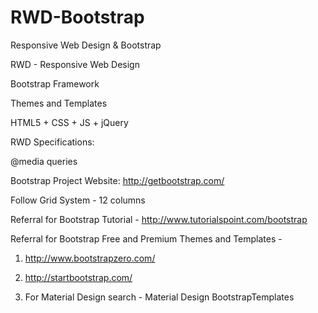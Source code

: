 # RWD-Bootstrap
Responsive Web Design &amp; Bootstrap

RWD - Responsive Web Design

Bootstrap Framework

Themes and Templates

HTML5 + CSS + JS + jQuery

RWD Specifications:

@media queries 

<meta name="viewport" content="width=device-width, initial-scale=1.0">

Bootstrap Project Website: http://getbootstrap.com/

Follow Grid System - 12 columns

Referral for Bootstrap Tutorial - http://www.tutorialspoint.com/bootstrap

Referral for Bootstrap Free and Premium Themes and Templates - 

1. http://www.bootstrapzero.com/

2. http://startbootstrap.com/

3. For Material Design search - Material Design BootstrapTemplates
